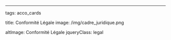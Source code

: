 ---
tags: acco_cards


title: Conformité Légale
image: /img/cadre_juridique.png

altImage: Conformité Légale
jqueryClass: legal
